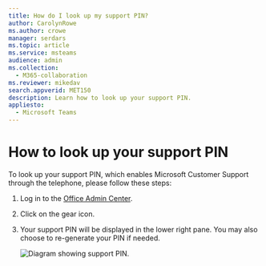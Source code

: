 ```yaml
---
title: How do I look up my support PIN?
author: CarolynRowe
ms.author: crowe
manager: serdars
ms.topic: article
ms.service: msteams
audience: admin
ms.collection: 
  - M365-collaboration
ms.reviewer: mikedav
search.appverid: MET150
description: Learn how to look up your support PIN.
appliesto: 
  - Microsoft Teams
---
```


# How to look up your support PIN

To look up your support PIN, which enables Microsoft Customer Support through the telephone, please follow these steps: 

1. Log in to the [Office Admin Center](https://admin.microsoft.com/Adminportal/Home?source=applauncher#/homepage). 

2. Click on the gear icon.

3. Your support PIN will be displayed in the lower right pane. You may also choose to re-generate your PIN if needed.  

   ![Diagram showing support PIN.](media/support-pin.png)






